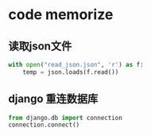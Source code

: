 # code memorize

## 读取json文件

```python
with open("read_json.json", 'r') as f:
    temp = json.loads(f.read())
```

## django 重连数据库
```python
from django.db import connection
connection.connect()
```

